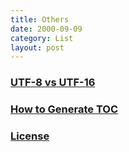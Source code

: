 ```yaml
---
title: Others
date: 2000-09-09
category: List
layout: post
---
```


### [UTF-8 vs UTF-16]({{site.baseurl}}/others/UTF.html)

### [How to Generate TOC]({{site.baseurl}}/others/toc.html)

### [License]({{site.baseurl}}/others/license.html)
